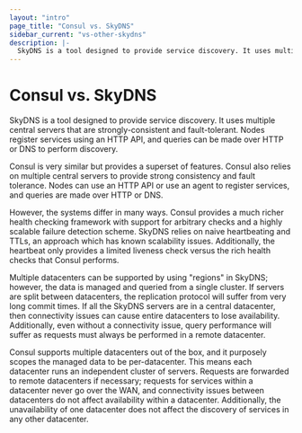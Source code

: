 ```yaml
---
layout: "intro"
page_title: "Consul vs. SkyDNS"
sidebar_current: "vs-other-skydns"
description: |-
  SkyDNS is a tool designed to provide service discovery. It uses multiple central servers that are strongly-consistent and fault-tolerant. Nodes register services using an HTTP API, and queries can be made over HTTP or DNS to perform discovery.
---
```


# Consul vs. SkyDNS

SkyDNS is a tool designed to provide service discovery.
It uses multiple central servers that are strongly-consistent and
fault-tolerant. Nodes register services using an HTTP API, and
queries can be made over HTTP or DNS to perform discovery.

Consul is very similar but provides a superset of features. Consul
also relies on multiple central servers to provide strong consistency
and fault tolerance. Nodes can use an HTTP API or use an agent to
register services, and queries are made over HTTP or DNS.

However, the systems differ in many ways. Consul provides a much richer
health checking framework with support for arbitrary checks and
a highly scalable failure detection scheme. SkyDNS relies on naive
heartbeating and TTLs, an approach which has known scalability issues.
Additionally, the heartbeat only provides a limited liveness check
versus the rich health checks that Consul performs.

Multiple datacenters can be supported by using "regions" in SkyDNS;
however, the data is managed and queried from a single cluster. If servers
are split between datacenters, the replication protocol will suffer from
very long commit times. If all the SkyDNS servers are in a central datacenter,
then connectivity issues can cause entire datacenters to lose availability.
Additionally, even without a connectivity issue, query performance will
suffer as requests must always be performed in a remote datacenter.

Consul supports multiple datacenters out of the box, and it purposely
scopes the managed data to be per-datacenter. This means each datacenter
runs an independent cluster of servers. Requests are forwarded to remote
datacenters if necessary; requests for services within a datacenter
never go over the WAN, and connectivity issues between datacenters do not
affect availability within a datacenter. Additionally, the unavailability
of one datacenter does not affect the discovery of services
in any other datacenter.
